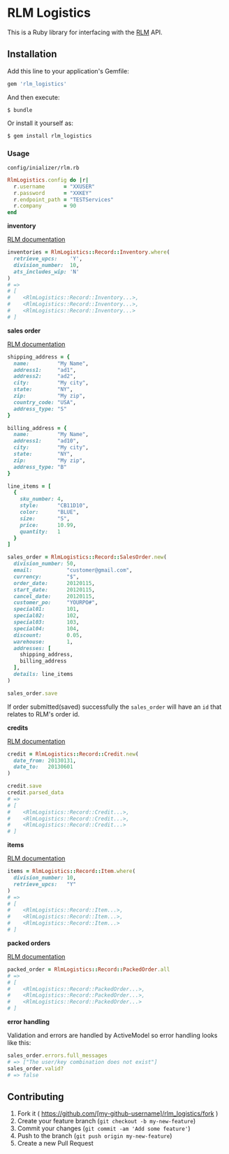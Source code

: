 # RLM Logistics

This is a Ruby library for interfacing with the [RLM](http://www2.ronlynn.com/) API.

## Installation

Add this line to your application's Gemfile:

```ruby
gem 'rlm_logistics'
```

And then execute:

    $ bundle

Or install it yourself as:

    $ gem install rlm_logistics

### Usage

`config/inializer/rlm.rb`

```ruby
RlmLogistics.config do |r|
  r.username      = "XXUSER"
  r.password      = "XXKEY"
  r.endpoint_path = "TESTServices"
  r.company       = 90
end
```

**inventory**

[RLM documentation](http://sellect-dev.s3.amazonaws.com/documentation/rlm/RLM-inventory-retrieval.pdf)

```ruby
inventories = RlmLogistics::Record::Inventory.where(
  retrieve_upcs:    'Y',
  division_number:  10,
  ats_includes_wip: 'N'
)
# =>
# [
#    <RlmLogistics::Record::Inventory...>,
#    <RlmLogistics::Record::Inventory...>,
#    <RlmLogistics::Record::Inventory...>
# ]
```

**sales order**

[RLM documentation](http://sellect-dev.s3.amazonaws.com/documentation/rlm/RLM-sales_order-entry.pdf)

```ruby
shipping_address = {
  name:         "My Name",
  address1:     "ad1",
  address2:     "ad2",
  city:         "My city",
  state:        "NY",
  zip:          "My zip",
  country_code: "USA",
  address_type: "S"
}

billing_address = {
  name:         "My Name",
  address1:     "ad10",
  city:         "My city",
  state:        "NY",
  zip:          "My zip",
  address_type: "B"
}

line_items = [
  {
    sku_number: 4,
    style:      "CB11D10",
    color:      "BLUE",
    size:       "S",
    price:      10.99,
    quantity:   1
  }
]

sales_order = RlmLogistics::Record::SalesOrder.new(
  division_number: 50,
  email:           "customer@gmail.com",
  currency:        "$",
  order_date:      20120115,
  start_date:      20120115,
  cancel_date:     20120115,
  customer_po:     "YOURPO#",
  special01:       101,
  special02:       102,
  special03:       103,
  special04:       104,
  discount:        0.05,
  warehouse:       1,
  addresses: [
    shipping_address,
    billing_address
  ],
  details: line_items
)

sales_order.save
```

If order submitted(saved) successfully the `sales_order` will have an `id` that relates to RLM's order id.

**credits**

[RLM documentation](http://sellect-dev.s3.amazonaws.com/documentation/rlm/RLM-credits.pdf)

```ruby
credit = RlmLogistics::Record::Credit.new(
  date_from: 20130131,
  date_to:   20130601
)

credit.save
credit.parsed_data
# =>
# [
#    <RlmLogistics::Record::Credit...>,
#    <RlmLogistics::Record::Credit...>,
#    <RlmLogistics::Record::Credit...>
# ]
```

**items**

[RLM documentation](http://sellect-dev.s3.amazonaws.com/documentation/rlm/RLM-items.pdf)

```ruby
items = RlmLogistics::Record::Item.where(
  division_number: 10,
  retrieve_upcs:   "Y"
)
# =>
# [
#    <RlmLogistics::Record::Item...>,
#    <RlmLogistics::Record::Item...>,
#    <RlmLogistics::Record::Item...>
# ]
```

**packed orders**

[RLM documentation](http://sellect-dev.s3.amazonaws.com/documentation/rlm/RLM-packed_order.pdf)

```ruby
packed_order = RlmLogistics::Record::PackedOrder.all
# =>
# [
#    <RlmLogistics::Record::PackedOrder...>,
#    <RlmLogistics::Record::PackedOrder...>,
#    <RlmLogistics::Record::PackedOrder...>
# ]
```

**error handling**

Validation and errors are handled by ActiveModel so error handling looks like this:

```ruby
sales_order.errors.full_messages
# => ["The user/key combination does not exist"]
sales_order.valid?
# => false
```

## Contributing

1. Fork it ( https://github.com/[my-github-username]/rlm_logistics/fork )
2. Create your feature branch (`git checkout -b my-new-feature`)
3. Commit your changes (`git commit -am 'Add some feature'`)
4. Push to the branch (`git push origin my-new-feature`)
5. Create a new Pull Request
